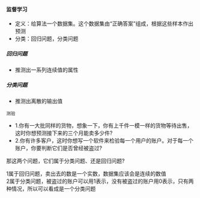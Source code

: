 #### 监督学习
  * 定义：给算法一个数据集。这个数据集由“正确答案”组成，根据这些样本作出预测
  * 分类：回归问题，分类问题
##### 回归问题
  * 推测出一系列连续值的属性
##### 分类问题
  * 推测出离散的输出值
  
`测验`
  - 1.你有一大批同样的货物，想象一下，你有上千件一模一样的货物等待出售，这时你想预测接下来的三个月能卖多少件?
  - 2.你有许多客户，这时你想写一个软件来检验每一个用户的账户。对于每一个账户，你要判断它们是否曾经被盗过?
  
那这两个问题，它们属于分类问题、还是回归问题?


1属于回归问题，卖出去的数是一个实数，数据集应该会是连续的数值  
2属于分类问题，被盗过的账户可以用1表示，没有被盗过的账户用0表示，只有两种情况，所以可以看成是一个分类问题